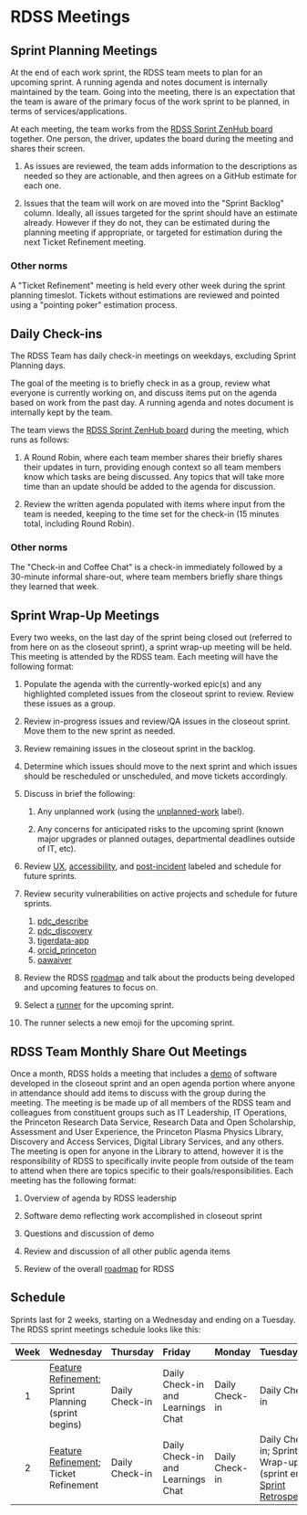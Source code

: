# RDSS Meetings

## Sprint Planning Meetings

At the end of each work sprint, the RDSS team meets to plan for an upcoming sprint. A running agenda and notes document is internally maintained by the team. Going into the meeting, there is an expectation that the team is aware of the primary focus of the work sprint to be planned, in terms of services/applications.

At each meeting, the team works from the [RDSS Sprint ZenHub board](https://app.zenhub.com/workspaces/rdss-61a4f1a12a399b001730f65a/board) together. One person, the driver, updates the board during the meeting and shares their screen.

1. As issues are reviewed, the team adds information to the descriptions as needed so they are actionable, and then agrees on a GitHub estimate for each one.

1. Issues that the team will work on are moved into the "Sprint Backlog" column.  Ideally, all issues targeted for the sprint should have an estimate already.  However if they do not, they can be estimated during the planning meeting if appropriate, or targeted for estimation during the next Ticket Refinement meeting.

### Other norms

A "Ticket Refinement" meeting is held every other week during the sprint planning timeslot.  Tickets without estimations are reviewed and pointed using a "pointing poker" estimation process.   

## Daily Check-ins

The RDSS Team has daily check-in meetings on weekdays, excluding Sprint Planning days.

The goal of the meeting is to briefly check in as a group, review what everyone is currently working on, and discuss items put on the agenda based on work from the past day. A running agenda and notes document is internally kept by the team.

The team views the [RDSS Sprint ZenHub board](https://app.zenhub.com/workspaces/rdss-61a4f1a12a399b001730f65a/board) during the meeting, which runs as follows:

1. A Round Robin, where each team member shares their briefly shares their updates in turn, providing enough context so all team members know which tasks are being discussed.  Any topics that will take more time than an update should be added to the agenda for discussion.

1. Review the written agenda populated with items where input from the team is needed, keeping to the time set for the check-in (15 minutes total, including Round Robin).

### Other norms

The "Check-in and Coffee Chat" is a check-in immediately followed by a 30-minute informal share-out, where team members briefly share things they learned that week. 

## Sprint Wrap-Up Meetings

Every two weeks, on the last day of the sprint being closed out (referred to from here on as the closeout sprint), a sprint wrap-up meeting will be held.  This meeting is attended by the RDSS team.  Each meeting will have the following format:

1. Populate the agenda with the currently-worked epic(s) and any highlighted completed issues from the closeout sprint to review.  Review these issues as a group.  

1. Review in-progress issues and review/QA issues in the closeout sprint.  Move them to the new sprint as needed.

1. Review remaining issues in the closeout sprint in the backlog.

1. Determine which issues should move to the next sprint and which issues should be rescheduled or unscheduled, and move tickets accordingly. 

1. Discuss in brief the following:

    1. Any unplanned work (using the [unplanned-work](https://github.com/pulibrary/rdss-catchall/issues/108#workspaces/rdss-61a4f1a12a399b001730f65a/board?labels=unplanned-work) label).

    1. Any concerns for anticipated risks to the upcoming sprint (known major upgrades or planned outages, departmental deadlines outside of IT, etc).

1. Review [UX](https://github.com/pulibrary/rdss-catchall/issues/108#workspaces/rdss-61a4f1a12a399b001730f65a/board?labels=UX), [accessibility](https://github.com/pulibrary/rdss-catchall/issues/108#workspaces/rdss-61a4f1a12a399b001730f65a/board?labels=accessibility), and [post-incident](https://github.com/pulibrary/rdss-catchall/issues/108#workspaces/rdss-61a4f1a12a399b001730f65a/board?labels=post-incident) labeled and schedule for future sprints.

1.  Review security vulnerabilities on active projects and schedule for future sprints.
    1. [pdc_describe](https://github.com/pulibrary/pdc_describe/security/dependabot)
    2. [pdc_discovery](https://github.com/pulibrary/pdc_discovery/security/dependabot)
    3. [tigerdata-app](https://github.com/pulibrary/tigerdata-app/security/dependabot)
    4. [orcid_princeton](https://github.com/pulibrary/orcid_princeton/security/dependabot)
    5. [oawaiver](https://github.com/pulibrary/oawaiver/security/dependabot)

1.  Review the RDSS [roadmap](roadmap.md) and talk about the products being developed and upcoming features to focus on.

1.  Select a [runner](runner.md) for the upcoming sprint.

1.  The runner selects a new emoji for the upcoming sprint.

## RDSS Team Monthly Share Out Meetings

Once a month, RDSS holds a meeting that includes a [demo](software_demos.md) of software developed in the closeout sprint and an open agenda portion where anyone in attendance should add items to discuss with the group during the meeting.  The meeting is be made up of all members of the RDSS team and colleagues from constituent groups such as IT Leadership, IT Operations, the Princeton Research Data Service, Research Data and Open Scholarship, Assessment and User Experience, the Princeton Plasma Physics Library, Discovery and Access Services, Digital Library Services, and any others.  The meeting is open for anyone in the Library to attend, however it is the responsibility of RDSS to specifically invite people from outside of the team to attend when there are topics specific to their goals/responsibilities.  Each meeting has the following format: 

1. Overview of agenda by RDSS leadership

1. Software demo reflecting work accomplished in closeout sprint

1. Questions and discussion of demo

1. Review and discussion of all other public agenda items

1. Review of the overall [roadmap](roadmap.md) for RDSS

## Schedule

Sprints last for 2 weeks, starting on a Wednesday and ending on a Tuesday. The RDSS sprint meetings schedule looks like this:

| Week | Wednesday                           | Thursday       | Friday                            | Monday         | Tuesday                                                  |
| :--: | :---------------------------------- | :------------- | :-------------------------------- | :------------- | :------------------------------------------------------- |
|  1   | [Feature Refinement](product_owners.md); Sprint Planning (sprint begins) | Daily Check-in | Daily Check-in and Learnings Chat | Daily Check-in | Daily Check-in                                           |
|  2   | [Feature Refinement](product_owners.md); Ticket Refinement        | Daily Check-in | Daily Check-in and Learnings Chat | Daily Check-in | Daily Check-in; Sprint Wrap-up (sprint ends); [Sprint Retrospective](retros.md) |
